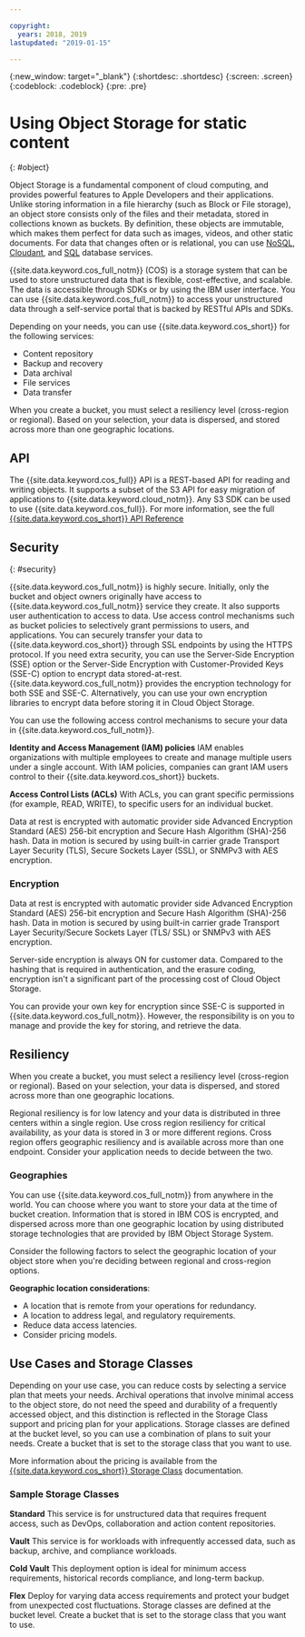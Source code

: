 ```yaml
---

copyright:
  years: 2018, 2019
lastupdated: "2019-01-15"

---
```


{:new_window: target="_blank"}
{:shortdesc: .shortdesc}
{:screen: .screen}
{:codeblock: .codeblock}
{:pre: .pre}

# Using Object Storage for static content
{: #object}

Object Storage is a fundamental component of cloud computing, and provides powerful features to Apple Developers and their applications. Unlike storing information in a file hierarchy (such as Block or File storage), an object store consists only of the files and their metadata, stored in collections known as buckets. By definition, these objects are immutable, which makes them perfect for data such as images, videos, and other static documents. For data that changes often or is relational, you can use [NoSQL](/docs/swift/data/nosql.html), [Cloudant](/docs/swift/data/cloudant.html), and [SQL](/docs/swift/data/sql.html) database services.

{{site.data.keyword.cos_full_notm}} (COS) is a storage system that can be used to store unstructured data that is flexible, cost-effective, and scalable. The data is accessible through SDKs or by using the IBM user interface. You can use {{site.data.keyword.cos_full_notm}} to access your unstructured data through a self-service portal that is backed by RESTful APIs and SDKs. 

Depending on your needs, you can use {{site.data.keyword.cos_short}} for the following services:

* Content repository
* Backup and recovery
* Data archival
* File services
* Data transfer

When you create a bucket, you must select a resiliency level (cross-region or regional). Based on your selection, your data is dispersed, and stored across more than one geographic locations.

## API

The {{site.data.keyword.cos_full}} API is a REST-based API for reading and writing objects. It supports a subset of the S3 API for easy migration of applications to {{site.data.keyword.cloud_notm}}. Any S3 SDK can be used to use {{site.data.keyword.cos_full}}. For more information, see the full [{{site.data.keyword.cos_short}} API Reference](/docs/services/cloud-object-storage/api-reference/about-compatibility-api.html#about-the-ibm-cloud-object-storage-api)

## Security
{: #security}

{{site.data.keyword.cos_full_notm}} is highly secure. Initially, only the bucket and object owners originally have access to {{site.data.keyword.cos_full_notm}} service they create. It also supports user authentication to access to data. Use access control mechanisms such as bucket policies to selectively grant permissions to users, and applications. You can securely transfer your data to {{site.data.keyword.cos_short}} through SSL endpoints by using the HTTPS protocol. If you need extra security, you can use the Server-Side Encryption (SSE) option or the Server-Side Encryption with Customer-Provided Keys (SSE-C) option to encrypt data stored-at-rest. {{site.data.keyword.cos_full_notm}} provides the encryption technology for both SSE and SSE-C. Alternatively, you can use your own encryption libraries to encrypt data before storing it in Cloud Object Storage.

You can use the following access control mechanisms to secure your data in {{site.data.keyword.cos_full_notm}}.

**Identity and Access Management (IAM) policies**
IAM enables organizations with multiple employees to create and manage multiple users under a single account. With IAM policies, companies can grant IAM users control to their {{site.data.keyword.cos_short}} buckets.

**Access Control Lists (ACLs)**
With ACLs, you can grant specific permissions (for example, READ, WRITE), to specific users for an individual bucket.

Data at rest is encrypted with automatic provider side Advanced Encryption Standard (AES) 256-bit encryption and Secure Hash Algorithm (SHA)-256 hash. Data in motion is secured by using built-in carrier grade Transport Layer Security (TLS), Secure Sockets Layer (SSL), or SNMPv3 with AES encryption.

### Encryption

Data at rest is encrypted with automatic provider side Advanced Encryption Standard (AES) 256-bit encryption and Secure Hash Algorithm (SHA)-256 hash. Data in motion is secured by using built-in carrier grade Transport Layer Security/Secure Sockets Layer (TLS/ SSL) or SNMPv3 with AES encryption.

Server-side encryption is always ON for customer data. Compared to the hashing that is required in authentication, and the erasure coding, encryption isn't a significant part of the processing cost of Cloud Object Storage.

You can provide your own key for encryption since SSE-C is supported in {{site.data.keyword.cos_full_notm}}. However, the responsibility is on you to manage and provide the key for storing, and retrieve the data.

## Resiliency

When you create a bucket, you must select a resiliency level (cross-region or regional). Based on your selection, your data is dispersed, and stored across more than one geographic locations.

Regional resiliency is for low latency and your data is distributed in three centers within a single region. Use cross region resiliency for critical availability, as your data is stored in 3 or more different regions. Cross region offers geographic resiliency and is available across more than one endpoint. Consider your application needs to decide between the two.

### Geographies

You can use {{site.data.keyword.cos_full_notm}} from anywhere in the world. You can choose where you want to store your data at the time of bucket creation. Information that is stored in IBM COS is encrypted, and dispersed across more than one geographic location by using distributed storage technologies that are provided by IBM Object Storage System. 

Consider the following factors to select the geographic location of your object store when you're deciding between regional and cross-region options.

**Geographic location considerations**:
* A location that is remote from your operations for redundancy.
* A location to address legal, and regulatory requirements.
* Reduce data access latencies.
* Consider pricing models.

## Use Cases and Storage Classes

Depending on your use case, you can reduce costs by selecting a service plan that meets your needs. Archival operations that involve minimal access to the object store, do not need the speed and durability of a frequently accessed object, and this distinction is reflected in the Storage Class support and pricing plan for your applications. Storage classes are defined at the bucket level, so you can use a combination of plans to suit your needs. Create a bucket that is set to the storage class that you want to use.

More information about the pricing is available from the [{{site.data.keyword.cos_short}} Storage Class](/docs/services/cloud-object-storage/help/billing.html#ibm-cos-pricing) documentation.

### Sample Storage Classes

**Standard**
This service is for unstructured data that requires frequent access, such as DevOps, collaboration and action content repositories.

**Vault**
This service is for workloads with infrequently accessed data, such as backup, archive, and compliance workloads.

**Cold Vault**
This deployment option is ideal for minimum access requirements, historical records compliance, and long-term backup.

**Flex** Deploy for varying data access requirements and protect your budget from unexpected cost fluctuations.
Storage classes are defined at the bucket level. Create a bucket that is set to the storage class that you want to use.
